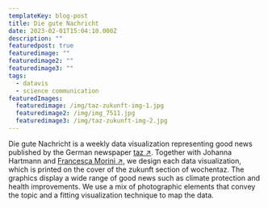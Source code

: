 ```yaml
---
templateKey: blog-post
title: Die gute Nachricht
date: 2023-02-01T15:04:10.000Z
description: ""
featuredpost: true
featuredimage: ""
featuredimage2: ""
featuredimage3: ""
tags:
  - datavis
  - science communication
featuredImages:
  featuredimage: /img/taz-zukunft-img-1.jpg
  featuredimage2: /img/img_7511.jpg
  featuredimage3: /img/taz-zukunft-img-2.jpg
---
```

D﻿ie gute Nachricht is a weekly data visualization representing good news published by the German newspaper [taz ↗](https://taz.de/).
Together with Johanna Hartmann and [Francesca Morini ↗](https://www.morini.design/), we design each data visualization, which is printed on the cover of the zukunft section of wochentaz. The graphics display a wide range of good news such as climate protection and health improvements. We use a mix of photographic elements that convey the topic and a fitting visualization technique to map the data.